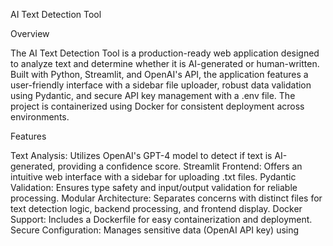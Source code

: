 AI Text Detection Tool

Overview

The AI Text Detection Tool is a production-ready web application designed to analyze text and determine whether it is AI-generated or human-written. Built with Python, Streamlit, and OpenAI's API, the application features a user-friendly interface with a sidebar file uploader, robust data validation using Pydantic, and secure API key management with a .env file. The project is containerized using Docker for consistent deployment across environments.

Features

Text Analysis: Utilizes OpenAI's GPT-4 model to detect if text is AI-generated, providing a confidence score.
Streamlit Frontend: Offers an intuitive web interface with a sidebar for uploading .txt files.
Pydantic Validation: Ensures type safety and input/output validation for reliable processing.
Modular Architecture: Separates concerns with distinct files for text detection logic, backend processing, and frontend display.
Docker Support: Includes a Dockerfile for easy containerization and deployment.
Secure Configuration: Manages sensitive data (OpenAI API key) using
